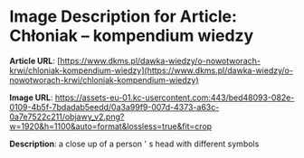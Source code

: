 # Image Description for Article: Chłoniak – kompendium wiedzy
**Article URL**: [https://www.dkms.pl/dawka-wiedzy/o-nowotworach-krwi/chloniak-kompendium-wiedzy](https://www.dkms.pl/dawka-wiedzy/o-nowotworach-krwi/chloniak-kompendium-wiedzy)

**Image URL**: https://assets-eu-01.kc-usercontent.com:443/bed48093-082e-0109-4b5f-7bdadab5eedd/0a3a99f9-007d-4373-a63c-0a7e7522c211/objawy_v2.png?w=1920&h=1100&auto=format&lossless=true&fit=crop

**Description**: a close up of a person ' s head with different symbols
